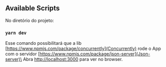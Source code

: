 ## Available Scripts

No diretório do projeto:

### `yarn dev`

Esse comando possibilitará que a lib [https://www.npmjs.com/package/concurrently](Concurrently) rode o App com o servidor [https://www.npmjs.com/package/json-server](Json-server)\
Abra [http://localhost:3000](http://localhost:3000) para ver no browser.
